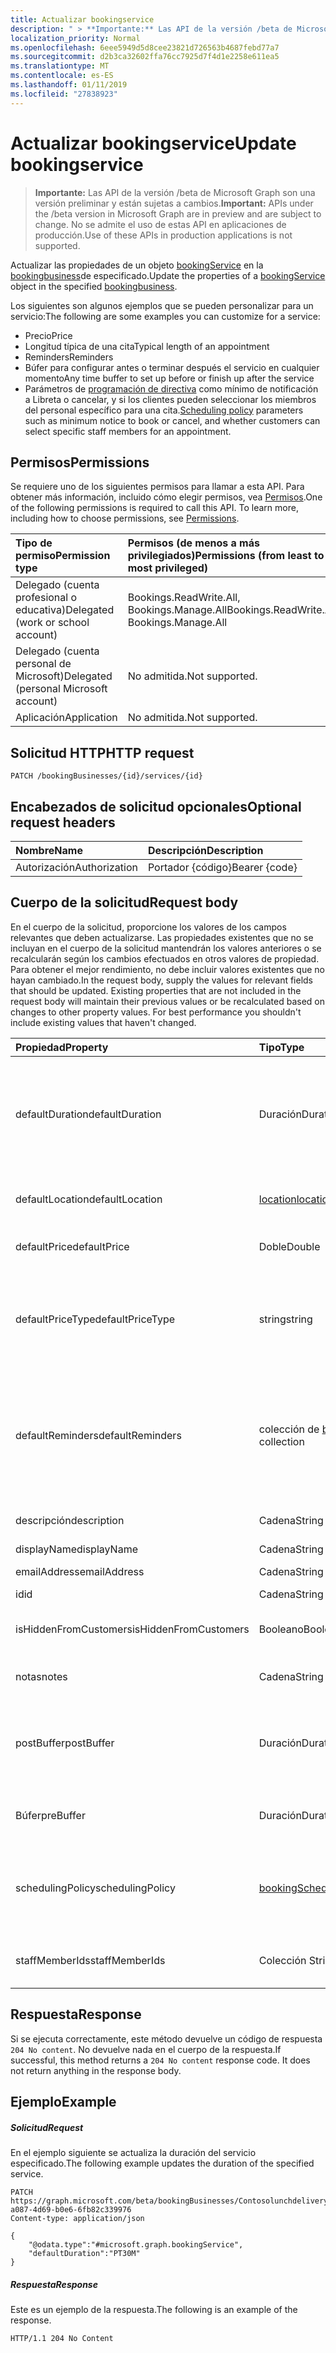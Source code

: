```yaml
---
title: Actualizar bookingservice
description: " > **Importante:** Las API de la versión /beta de Microsoft Graph son una versión preliminar y están sujetas a cambios. No se admite el uso de estas API en aplicaciones de producción."
localization_priority: Normal
ms.openlocfilehash: 6eee5949d5d8cee23821d726563b4687febd77a7
ms.sourcegitcommit: d2b3ca32602ffa76cc7925d7f4d1e2258e611ea5
ms.translationtype: MT
ms.contentlocale: es-ES
ms.lasthandoff: 01/11/2019
ms.locfileid: "27838923"
---
```

# <a name="update-bookingservice"></a><span data-ttu-id="cd45e-104">Actualizar bookingservice</span><span class="sxs-lookup"><span data-stu-id="cd45e-104">Update bookingservice</span></span>

 > <span data-ttu-id="cd45e-105">**Importante:** Las API de la versión /beta de Microsoft Graph son una versión preliminar y están sujetas a cambios.</span><span class="sxs-lookup"><span data-stu-id="cd45e-105">**Important:** APIs under the /beta version in Microsoft Graph are in preview and are subject to change.</span></span> <span data-ttu-id="cd45e-106">No se admite el uso de estas API en aplicaciones de producción.</span><span class="sxs-lookup"><span data-stu-id="cd45e-106">Use of these APIs in production applications is not supported.</span></span>
 
<span data-ttu-id="cd45e-107">Actualizar las propiedades de un objeto [bookingService](../resources/bookingservice.md) en la [bookingbusiness](../resources/bookingbusiness.md)de especificado.</span><span class="sxs-lookup"><span data-stu-id="cd45e-107">Update the properties of a [bookingService](../resources/bookingservice.md) object in the specified [bookingbusiness](../resources/bookingbusiness.md).</span></span>

<span data-ttu-id="cd45e-108">Los siguientes son algunos ejemplos que se pueden personalizar para un servicio:</span><span class="sxs-lookup"><span data-stu-id="cd45e-108">The following are some examples you can customize for a service:</span></span>
- <span data-ttu-id="cd45e-109">Precio</span><span class="sxs-lookup"><span data-stu-id="cd45e-109">Price</span></span>
- <span data-ttu-id="cd45e-110">Longitud típica de una cita</span><span class="sxs-lookup"><span data-stu-id="cd45e-110">Typical length of an appointment</span></span>
- <span data-ttu-id="cd45e-111">Reminders</span><span class="sxs-lookup"><span data-stu-id="cd45e-111">Reminders</span></span>
- <span data-ttu-id="cd45e-112">Búfer para configurar antes o terminar después el servicio en cualquier momento</span><span class="sxs-lookup"><span data-stu-id="cd45e-112">Any time buffer to set up before or finish up after the service</span></span>
- <span data-ttu-id="cd45e-113">Parámetros de [programación de directiva](../resources/bookingschedulingpolicy.md) como mínimo de notificación a Libreta o cancelar, y si los clientes pueden seleccionar los miembros del personal específico para una cita.</span><span class="sxs-lookup"><span data-stu-id="cd45e-113">[Scheduling policy](../resources/bookingschedulingpolicy.md) parameters such as minimum notice to book or cancel, and whether customers can select specific staff members for an appointment.</span></span>

## <a name="permissions"></a><span data-ttu-id="cd45e-114">Permisos</span><span class="sxs-lookup"><span data-stu-id="cd45e-114">Permissions</span></span>
<span data-ttu-id="cd45e-p103">Se requiere uno de los siguientes permisos para llamar a esta API. Para obtener más información, incluido cómo elegir permisos, vea [Permisos](/graph/permissions-reference).</span><span class="sxs-lookup"><span data-stu-id="cd45e-p103">One of the following permissions is required to call this API. To learn more, including how to choose permissions, see [Permissions](/graph/permissions-reference).</span></span>

|<span data-ttu-id="cd45e-117">Tipo de permiso</span><span class="sxs-lookup"><span data-stu-id="cd45e-117">Permission type</span></span>      | <span data-ttu-id="cd45e-118">Permisos (de menos a más privilegiados)</span><span class="sxs-lookup"><span data-stu-id="cd45e-118">Permissions (from least to most privileged)</span></span>              |
|:--------------------|:---------------------------------------------------------|
|<span data-ttu-id="cd45e-119">Delegado (cuenta profesional o educativa)</span><span class="sxs-lookup"><span data-stu-id="cd45e-119">Delegated (work or school account)</span></span> |  <span data-ttu-id="cd45e-120">Bookings.ReadWrite.All, Bookings.Manage.All</span><span class="sxs-lookup"><span data-stu-id="cd45e-120">Bookings.ReadWrite.All, Bookings.Manage.All</span></span>   |
|<span data-ttu-id="cd45e-121">Delegado (cuenta personal de Microsoft)</span><span class="sxs-lookup"><span data-stu-id="cd45e-121">Delegated (personal Microsoft account)</span></span> | <span data-ttu-id="cd45e-122">No admitida.</span><span class="sxs-lookup"><span data-stu-id="cd45e-122">Not supported.</span></span>   |
|<span data-ttu-id="cd45e-123">Aplicación</span><span class="sxs-lookup"><span data-stu-id="cd45e-123">Application</span></span> | <span data-ttu-id="cd45e-124">No admitida.</span><span class="sxs-lookup"><span data-stu-id="cd45e-124">Not supported.</span></span>  |

## <a name="http-request"></a><span data-ttu-id="cd45e-125">Solicitud HTTP</span><span class="sxs-lookup"><span data-stu-id="cd45e-125">HTTP request</span></span>
<!-- { "blockType": "ignored" } -->
```http
PATCH /bookingBusinesses/{id}/services/{id}
```
## <a name="optional-request-headers"></a><span data-ttu-id="cd45e-126">Encabezados de solicitud opcionales</span><span class="sxs-lookup"><span data-stu-id="cd45e-126">Optional request headers</span></span>
| <span data-ttu-id="cd45e-127">Nombre</span><span class="sxs-lookup"><span data-stu-id="cd45e-127">Name</span></span>       | <span data-ttu-id="cd45e-128">Descripción</span><span class="sxs-lookup"><span data-stu-id="cd45e-128">Description</span></span>|
|:-----------|:-----------|
| <span data-ttu-id="cd45e-129">Autorización</span><span class="sxs-lookup"><span data-stu-id="cd45e-129">Authorization</span></span>  | <span data-ttu-id="cd45e-130">Portador {código}</span><span class="sxs-lookup"><span data-stu-id="cd45e-130">Bearer {code}</span></span>|

## <a name="request-body"></a><span data-ttu-id="cd45e-131">Cuerpo de la solicitud</span><span class="sxs-lookup"><span data-stu-id="cd45e-131">Request body</span></span>
<span data-ttu-id="cd45e-p104">En el cuerpo de la solicitud, proporcione los valores de los campos relevantes que deben actualizarse. Las propiedades existentes que no se incluyan en el cuerpo de la solicitud mantendrán los valores anteriores o se recalcularán según los cambios efectuados en otros valores de propiedad. Para obtener el mejor rendimiento, no debe incluir valores existentes que no hayan cambiado.</span><span class="sxs-lookup"><span data-stu-id="cd45e-p104">In the request body, supply the values for relevant fields that should be updated. Existing properties that are not included in the request body will maintain their previous values or be recalculated based on changes to other property values. For best performance you shouldn't include existing values that haven't changed.</span></span>

| <span data-ttu-id="cd45e-135">Propiedad</span><span class="sxs-lookup"><span data-stu-id="cd45e-135">Property</span></span>     | <span data-ttu-id="cd45e-136">Tipo</span><span class="sxs-lookup"><span data-stu-id="cd45e-136">Type</span></span>   |<span data-ttu-id="cd45e-137">Description</span><span class="sxs-lookup"><span data-stu-id="cd45e-137">Description</span></span>|
|:---------------|:--------|:----------|
|<span data-ttu-id="cd45e-138">defaultDuration</span><span class="sxs-lookup"><span data-stu-id="cd45e-138">defaultDuration</span></span>|<span data-ttu-id="cd45e-139">Duración</span><span class="sxs-lookup"><span data-stu-id="cd45e-139">Duration</span></span>|<span data-ttu-id="cd45e-140">La longitud predeterminada del servicio, representado en número de días, horas, minutos y segundos.</span><span class="sxs-lookup"><span data-stu-id="cd45e-140">The default length of the service, represented in numbers of days, hours, minutes, and seconds.</span></span> <span data-ttu-id="cd45e-141">Por ejemplo, P11D23H59M59.999999999999S.</span><span class="sxs-lookup"><span data-stu-id="cd45e-141">For example, P11D23H59M59.999999999999S.</span></span> |
|<span data-ttu-id="cd45e-142">defaultLocation</span><span class="sxs-lookup"><span data-stu-id="cd45e-142">defaultLocation</span></span>|[<span data-ttu-id="cd45e-143">location</span><span class="sxs-lookup"><span data-stu-id="cd45e-143">location</span></span>](../resources/location.md)|<span data-ttu-id="cd45e-144">La ubicación física de forma predeterminada para el servicio.</span><span class="sxs-lookup"><span data-stu-id="cd45e-144">The default physical location for the service.</span></span>|
|<span data-ttu-id="cd45e-145">defaultPrice</span><span class="sxs-lookup"><span data-stu-id="cd45e-145">defaultPrice</span></span>|<span data-ttu-id="cd45e-146">Doble</span><span class="sxs-lookup"><span data-stu-id="cd45e-146">Double</span></span>|<span data-ttu-id="cd45e-147">El precio monetarios predeterminado para el servicio.</span><span class="sxs-lookup"><span data-stu-id="cd45e-147">The default monetary price for the service.</span></span>|
|<span data-ttu-id="cd45e-148">defaultPriceType</span><span class="sxs-lookup"><span data-stu-id="cd45e-148">defaultPriceType</span></span>|<span data-ttu-id="cd45e-149">string</span><span class="sxs-lookup"><span data-stu-id="cd45e-149">string</span></span>|<span data-ttu-id="cd45e-150">Se carga el modo predeterminado en el servicio.</span><span class="sxs-lookup"><span data-stu-id="cd45e-150">The default way the service is charged.</span></span> <span data-ttu-id="cd45e-151">Los valores posibles son: `undefined`, `fixedPrice`, `startingAt`, `hourly`, `free`, `priceVaries`, `callUs` y `notSet`.</span><span class="sxs-lookup"><span data-stu-id="cd45e-151">Possible values are: `undefined`, `fixedPrice`, `startingAt`, `hourly`, `free`, `priceVaries`, `callUs`, `notSet`.</span></span>|
|<span data-ttu-id="cd45e-152">defaultReminders</span><span class="sxs-lookup"><span data-stu-id="cd45e-152">defaultReminders</span></span>|<span data-ttu-id="cd45e-153">colección de [bookingReminder](../resources/bookingreminder.md)</span><span class="sxs-lookup"><span data-stu-id="cd45e-153">[bookingReminder](../resources/bookingreminder.md) collection</span></span>|<span data-ttu-id="cd45e-154">Establece el valor predeterminado de avisos para una cita de este servicio.</span><span class="sxs-lookup"><span data-stu-id="cd45e-154">The default set of reminders for an appointment of this service.</span></span> <span data-ttu-id="cd45e-155">El valor de esta propiedad está disponible sólo cuando se lee este **bookingService** por su identificador.</span><span class="sxs-lookup"><span data-stu-id="cd45e-155">The value of this property is available only when reading this **bookingService** by its ID.</span></span>|
|<span data-ttu-id="cd45e-156">descripción</span><span class="sxs-lookup"><span data-stu-id="cd45e-156">description</span></span>|<span data-ttu-id="cd45e-157">Cadena</span><span class="sxs-lookup"><span data-stu-id="cd45e-157">String</span></span>|<span data-ttu-id="cd45e-158">Una descripción de texto para el servicio.</span><span class="sxs-lookup"><span data-stu-id="cd45e-158">A text description for the service.</span></span>|
|<span data-ttu-id="cd45e-159">displayName</span><span class="sxs-lookup"><span data-stu-id="cd45e-159">displayName</span></span>|<span data-ttu-id="cd45e-160">Cadena</span><span class="sxs-lookup"><span data-stu-id="cd45e-160">String</span></span>|<span data-ttu-id="cd45e-161">Un nombre de servicio.</span><span class="sxs-lookup"><span data-stu-id="cd45e-161">A service name.</span></span>|
|<span data-ttu-id="cd45e-162">emailAddress</span><span class="sxs-lookup"><span data-stu-id="cd45e-162">emailAddress</span></span>|<span data-ttu-id="cd45e-163">Cadena</span><span class="sxs-lookup"><span data-stu-id="cd45e-163">String</span></span>|<span data-ttu-id="cd45e-164">Una dirección de correo electrónico</span><span class="sxs-lookup"><span data-stu-id="cd45e-164">An email address</span></span>|
|<span data-ttu-id="cd45e-165">id</span><span class="sxs-lookup"><span data-stu-id="cd45e-165">id</span></span>|<span data-ttu-id="cd45e-166">Cadena</span><span class="sxs-lookup"><span data-stu-id="cd45e-166">String</span></span>| <span data-ttu-id="cd45e-167">Solo lectura.</span><span class="sxs-lookup"><span data-stu-id="cd45e-167">Read-only.</span></span>|
|<span data-ttu-id="cd45e-168">isHiddenFromCustomers</span><span class="sxs-lookup"><span data-stu-id="cd45e-168">isHiddenFromCustomers</span></span>|<span data-ttu-id="cd45e-169">Booleano</span><span class="sxs-lookup"><span data-stu-id="cd45e-169">Boolean</span></span>|<span data-ttu-id="cd45e-170">True significa que este servicio no está disponible para los clientes de reserva.</span><span class="sxs-lookup"><span data-stu-id="cd45e-170">True means this service is not available to customers for booking.</span></span>|
|<span data-ttu-id="cd45e-171">notas</span><span class="sxs-lookup"><span data-stu-id="cd45e-171">notes</span></span>|<span data-ttu-id="cd45e-172">Cadena</span><span class="sxs-lookup"><span data-stu-id="cd45e-172">String</span></span>|<span data-ttu-id="cd45e-173">Obtener información adicional acerca de este servicio.</span><span class="sxs-lookup"><span data-stu-id="cd45e-173">Additional information about this service.</span></span>|
|<span data-ttu-id="cd45e-174">postBuffer</span><span class="sxs-lookup"><span data-stu-id="cd45e-174">postBuffer</span></span>|<span data-ttu-id="cd45e-175">Duración</span><span class="sxs-lookup"><span data-stu-id="cd45e-175">Duration</span></span>|<span data-ttu-id="cd45e-176">Finaliza el tiempo de búfer después de una cita para este servicio y antes de la siguiente cita del cliente se puede reservar.</span><span class="sxs-lookup"><span data-stu-id="cd45e-176">The time to buffer after an appointment for this service ends, and before the next customer appointment can be booked.</span></span>|
|<span data-ttu-id="cd45e-177">Búfer</span><span class="sxs-lookup"><span data-stu-id="cd45e-177">preBuffer</span></span>|<span data-ttu-id="cd45e-178">Duración</span><span class="sxs-lookup"><span data-stu-id="cd45e-178">Duration</span></span>|<span data-ttu-id="cd45e-179">El tiempo para poder iniciar una cita para este servicio de búfer.</span><span class="sxs-lookup"><span data-stu-id="cd45e-179">The time to buffer before an appointment for this service can start.</span></span>|
|<span data-ttu-id="cd45e-180">schedulingPolicy</span><span class="sxs-lookup"><span data-stu-id="cd45e-180">schedulingPolicy</span></span>|[<span data-ttu-id="cd45e-181">bookingSchedulingPolicy</span><span class="sxs-lookup"><span data-stu-id="cd45e-181">bookingSchedulingPolicy</span></span>](../resources/bookingschedulingpolicy.md)|<span data-ttu-id="cd45e-182">El conjunto de directivas que determinan cómo deben crearse y administrarse citas para este tipo de servicio.</span><span class="sxs-lookup"><span data-stu-id="cd45e-182">The set of policies that determine how appointments for this type of service should be created and managed.</span></span>|
|<span data-ttu-id="cd45e-183">staffMemberIds</span><span class="sxs-lookup"><span data-stu-id="cd45e-183">staffMemberIds</span></span>|<span data-ttu-id="cd45e-184">Colección String</span><span class="sxs-lookup"><span data-stu-id="cd45e-184">String collection</span></span>|<span data-ttu-id="cd45e-185">Representa los [miembros del personal](../resources/bookingstaffmember.md) que proporcionar este servicio.</span><span class="sxs-lookup"><span data-stu-id="cd45e-185">Represents those [staff members](../resources/bookingstaffmember.md) who provide this service.</span></span> |

## <a name="response"></a><span data-ttu-id="cd45e-186">Respuesta</span><span class="sxs-lookup"><span data-stu-id="cd45e-186">Response</span></span>
<span data-ttu-id="cd45e-p108">Si se ejecuta correctamente, este método devuelve un código de respuesta `204 No content`. No devuelve nada en el cuerpo de la respuesta.</span><span class="sxs-lookup"><span data-stu-id="cd45e-p108">If successful, this method returns a `204 No content` response code. It does not return anything in the response body.</span></span>
## <a name="example"></a><span data-ttu-id="cd45e-189">Ejemplo</span><span class="sxs-lookup"><span data-stu-id="cd45e-189">Example</span></span>
##### <a name="request"></a><span data-ttu-id="cd45e-190">Solicitud</span><span class="sxs-lookup"><span data-stu-id="cd45e-190">Request</span></span>
<span data-ttu-id="cd45e-191">En el ejemplo siguiente se actualiza la duración del servicio especificado.</span><span class="sxs-lookup"><span data-stu-id="cd45e-191">The following example updates the duration of the specified service.</span></span>
<!-- {
  "blockType": "request",
  "name": "update_bookingservice"
}-->
```http
PATCH https://graph.microsoft.com/beta/bookingBusinesses/Contosolunchdelivery@M365B489948.onmicrosoft.com/services/57da6774-a087-4d69-b0e6-6fb82c339976
Content-type: application/json

{
    "@odata.type":"#microsoft.graph.bookingService",
    "defaultDuration":"PT30M"
}
```
##### <a name="response"></a><span data-ttu-id="cd45e-192">Respuesta</span><span class="sxs-lookup"><span data-stu-id="cd45e-192">Response</span></span>
<span data-ttu-id="cd45e-193">Este es un ejemplo de la respuesta.</span><span class="sxs-lookup"><span data-stu-id="cd45e-193">The following is an example of the response.</span></span> 
<!-- {
  "blockType": "response",
  "truncated": true
} -->
```http
HTTP/1.1 204 No Content
```

<!-- uuid: 8fcb5dbc-d5aa-4681-8e31-b001d5168d79
2015-10-25 14:57:30 UTC -->
<!-- {
  "type": "#page.annotation",
  "description": "Update bookingservice",
  "keywords": "",
  "section": "documentation",
  "tocPath": ""
}-->
